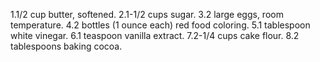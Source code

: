 1.1/2 cup butter, softened.
2.1-1/2 cups sugar.
3.2 large eggs, room temperature.
4.2 bottles (1 ounce each) red food coloring.
5.1 tablespoon white vinegar.
6.1 teaspoon vanilla extract.
7.2-1/4 cups cake flour.
8.2 tablespoons baking cocoa.